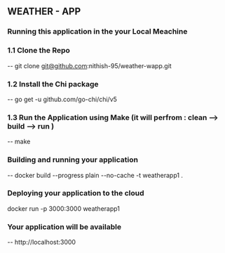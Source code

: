 ## WEATHER - APP

### Running this application in the your Local Meachine

### 1.1 Clone the Repo

-- git clone git@github.com:nithish-95/weather-wapp.git

### 1.2 Install the  Chi package 

-- go get -u github.com/go-chi/chi/v5

### 1.3 Run the Application using Make (it will perfrom : clean --> build --> run )

-- make

### Building and running your application

-- docker build --progress plain --no-cache -t weatherapp1 .


### Deploying your application to the cloud

docker run -p 3000:3000 weatherapp1 

### Your application will be available 
--  http://localhost:3000
